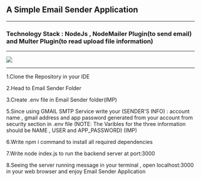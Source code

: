 ## A Simple Email Sender Application
---
### Technology Stack : NodeJs ,  NodeMailer Plugin(to send email) and Multer Plugin(to read upload file information)
---
<img src="https://www.interviewbit.com/blog/wp-content/uploads/2022/01/Email-sender-768x501.png">

---

1.Clone the Repository in your IDE

2.Head to Email Sender Folder

3.Create .env file in Email Sender folder(IMP)

5.Since using GMAIL SMTP Service write your (SENDER'S INFO) : account name , gmail address and app password generated from your account from security section  in .env file (NOTE: The Varibles for the three information should be NAME , USER and APP_PASSWORD) (IMP)

6.Write npm i command to install all required dependencies

7.Write node index.js to run the backend server at port:3000

8.Seeing the server running message in your terminal , open localhost:3000 in your web browser and enjoy Email Sender Application